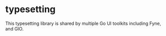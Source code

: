 # typesetting

This typesetting library is shared by multiple Go UI toolkits including Fyne, and GIO.
